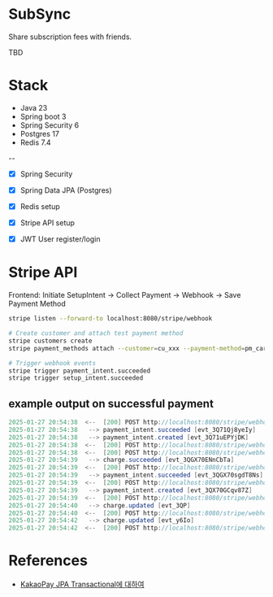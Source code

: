 # SubSync

Share subscription fees with friends.

TBD

# Stack
- Java 23
- Spring boot 3
- Spring Security 6
- Postgres 17
- Redis 7.4

-- 
- [X] Spring Security
- [X] Spring Data JPA (Postgres)
- [x] Redis setup
- [x] Stripe API setup
- [x] JWT User register/login


# Stripe API

Frontend: Initiate SetupIntent → Collect Payment → Webhook → Save Payment Method

```bash
stripe listen --forward-to localhost:8080/stripe/webhook

# Create customer and attach test payment method
stripe customers create
stripe payment_methods attach --customer=cu_xxx --payment-method=pm_card_visa

# Trigger webhook events
stripe trigger payment_intent.succeeded
stripe trigger setup_intent.succeeded
```

## example output on successful payment
```java
2025-01-27 20:54:38  <--  [200] POST http://localhost:8080/stripe/webhook [evt_3Q71uJnNRTV]
2025-01-27 20:54:38   --> payment_intent.succeeded [evt_3Q71Qj8yeIy]
2025-01-27 20:54:38   --> payment_intent.created [evt_3Q71uEPYjDK]
2025-01-27 20:54:38  <--  [200] POST http://localhost:8080/stripe/webhook [evt_3Q71uEPYjDK]
2025-01-27 20:54:38  <--  [200] POST http://localhost:8080/stripe/webhook [evt_3Q71Qj8yeIy]
2025-01-27 20:54:39   --> charge.succeeded [evt_3QGX70ENnCbTa]
2025-01-27 20:54:39  <--  [200] POST http://localhost:8080/stripe/webhook [evt_3QGX70ENnCbTa]
2025-01-27 20:54:39   --> payment_intent.succeeded [evt_3QGX70sgdT8Ns]
2025-01-27 20:54:39  <--  [200] POST http://localhost:8080/stripe/webhook [evt_3QGX70sgdT8Ns]
2025-01-27 20:54:39   --> payment_intent.created [evt_3QX70GCqv87Z]
2025-01-27 20:54:39  <--  [200] POST http://localhost:8080/stripe/webhook [evt_3QX70GCqv87Z]
2025-01-27 20:54:40   --> charge.updated [evt_3QP]
2025-01-27 20:54:40  <--  [200] POST http://localhost:8080/stripe/webhook [evt_3QP]
2025-01-27 20:54:42   --> charge.updated [evt_y6Io]
2025-01-27 20:54:42  <--  [200] POST http://localhost:8080/stripe/webhook [evt_y6Io]
```
# References

- [KakaoPay JPA Transactional에 대하여](https://tech.kakaopay.com/post/jpa-transactional-bri/#jpa-transactional%EC%97%90-%EB%8C%80%ED%95%98%EC%97%AC)